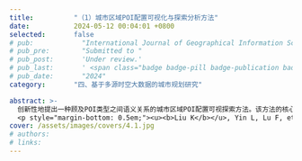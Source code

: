 ```yaml
---
title:          "（1）城市区域POI配置可视化与探索分析方法"
date:           2024-05-12 00:04:01 +0800
selected:       false
# pub:            "International Journal of Geographical Information Science (IJGIS)"
# pub_pre:        "Submitted to "
# pub_post:       'Under review.'
# pub_last:       ' <span class="badge badge-pill badge-publication badge-success">Spotlight</span>'
# pub_date:       "2024"
category:       "四、基于多源时空大数据的城市规划研究"

abstract: >-
  创新性地提出一种顾及POI类型之间语义关系的城市区域POI配置可视探索方法。该方法的核心思想是使用词嵌入模型从海量POI空间分布中量化POI类型之间的语义相关度或相似度，构建POI类型二维语义空间，并在该空间中可视化和探索区域POI配置情况。该方法可方便探索和对比城市区域的功能、活力和发展现状，为城市规划提供了有效的分析工具。<a href='https://hpcc.siat.ac.cn/liuk/POI_configuration_en/index.html' target='_blank'>[系统页面]</a>
  <p style="margin-bottom: 0.5em;"><u><b>Liu K</b></u>, Yin L, Lu F, et al. Visualizing and exploring POI configurations of urban regions on POI-type semantic space[J]. Cities, 2020, 99: 102610.（中科院一区SCI）<a href='https://doi.org/10.1016/j.cities.2020.102610' target='_blank'>[paper]</a></p>
cover: /assets/images/covers/4.1.jpg
# authors:
# links:
---
```

